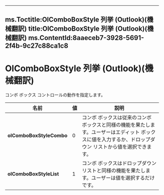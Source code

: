 

---
ms.Toctitle:OlComboBoxStyle 列挙 (Outlook)(機械翻訳)
title:OlComboBoxStyle 列挙 (Outlook)(機械翻訳)
ms.ContentId:8aaeceb7-3928-5691-2f4b-9c27c88ca1c8
---
# OlComboBoxStyle 列挙 (Outlook)(機械翻訳)




コンボ ボックス コントロールの動作を指定します。

|**名前**|**値**|**説明**|
|---|---|---|
|**olComboBoxStyleCombo**|0|コンボ ボックスは従来のコンボ ボックスと同様の機能を果たします。ユーザーはエディット ボックスに値を入力するか、ドロップダウン リストから値を選択できます。|
|**olComboBoxStyleList**|1|コンボ ボックスはドロップダウン リストと同様の機能を果たします。ユーザーは値を選択するだけです。|




